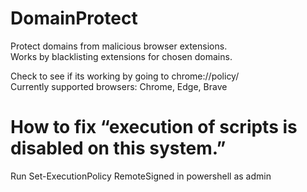 # DomainProtect
Protect domains from malicious browser extensions.  
Works by blacklisting extensions for chosen domains.  

Check to see if its working by going to chrome://policy/  
Currently supported browsers: Chrome, Edge, Brave

# How to fix “execution of scripts is disabled on this system.”
Run Set-ExecutionPolicy RemoteSigned in powershell as admin
